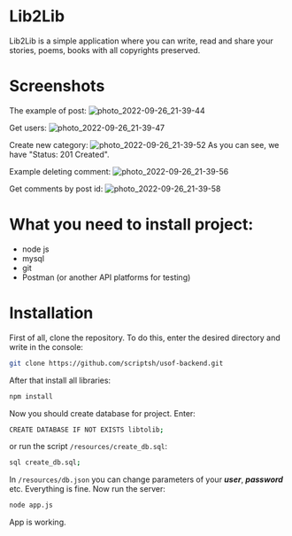 # Lib2Lib
Lib2Lib is a simple application where you can write, read and share your stories, poems, books with all copyrights preserved.

# Screenshots
The example of post:
![photo_2022-09-26_21-39-44](https://user-images.githubusercontent.com/105050372/192383774-18c4fc45-3695-442e-a5c9-240ece0e8b36.jpg)

Get users:
![photo_2022-09-26_21-39-47](https://user-images.githubusercontent.com/105050372/192384182-c20c205b-7382-4540-88b9-4883b0832f47.jpg)

Create new category:
![photo_2022-09-26_21-39-52](https://user-images.githubusercontent.com/105050372/192384234-3304e4cb-c1f7-49b5-b94f-84b9fbc9328c.jpg)
As you can see, we have "Status: 201 Created".

Example deleting comment:
![photo_2022-09-26_21-39-56](https://user-images.githubusercontent.com/105050372/192384304-74cfbc8a-1953-497f-b7e4-701a59029df1.jpg)


Get comments by post id:
![photo_2022-09-26_21-39-58](https://user-images.githubusercontent.com/105050372/192384361-df0761db-82e6-429c-b0ed-8568b176d7b9.jpg)


# What you need to install project:
- node js
- mysql
- git
- Postman (or another API platforms for testing)

# Installation

First of all, clone the repository. To do this, enter the desired directory and write in the console:
```bash
git clone https://github.com/scriptsh/usof-backend.git
```

After that install all libraries:
```bash
npm install
```

Now you should create database for project. Enter:
```bash
CREATE DATABASE IF NOT EXISTS libtolib;
```
or run the script `/resources/create_db.sql`:
```bash
sql create_db.sql;
```

In `/resources/db.json` you can change parameters of your ***user***, ***password*** etc.
Everything is fine. Now run the server:
```bash
node app.js
```
App is working.





